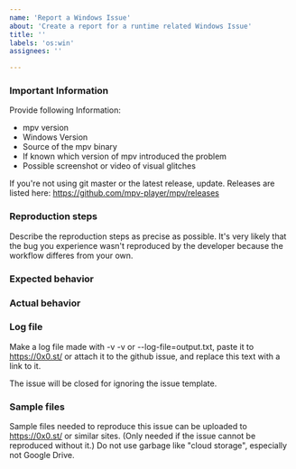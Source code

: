 ```yaml
---
name: 'Report a Windows Issue'
about: 'Create a report for a runtime related Windows Issue'
title: ''
labels: 'os:win'
assignees: ''

---
```


### Important Information

Provide following Information:
- mpv version
- Windows Version
- Source of the mpv binary
- If known which version of mpv introduced the problem
- Possible screenshot or video of visual glitches

If you're not using git master or the latest release, update.
Releases are listed here: https://github.com/mpv-player/mpv/releases

### Reproduction steps

Describe the reproduction steps as precise as possible. It's very likely that
the bug you experience wasn't reproduced by the developer because the workflow
differes from your own.

### Expected behavior

### Actual behavior

### Log file

Make a log file made with -v -v or --log-file=output.txt, paste it to
https://0x0.st/ or attach it to the github issue, and replace this text with a
link to it.

The issue will be closed for ignoring the issue template.

### Sample files

Sample files needed to reproduce this issue can be uploaded to https://0x0.st/
or similar sites. (Only needed if the issue cannot be reproduced without it.)
Do not use garbage like "cloud storage", especially not Google Drive.
